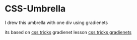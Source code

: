 # CSS-Umbrella
I drew this umbrella with one div using gradienets

its based on [css tricks](https://css-tricks.com/) gradienet lesson 
[css tricks gradienets](https://css-tricks.com/drawing-images-with-css-gradients/#something-with-rounded-rectangles)
